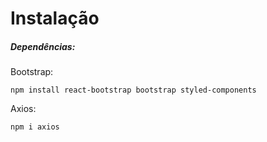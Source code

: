 # Instalação
##### Dependências:

Bootstrap:

`npm install react-bootstrap bootstrap styled-components`

Axios:

`npm i axios`




